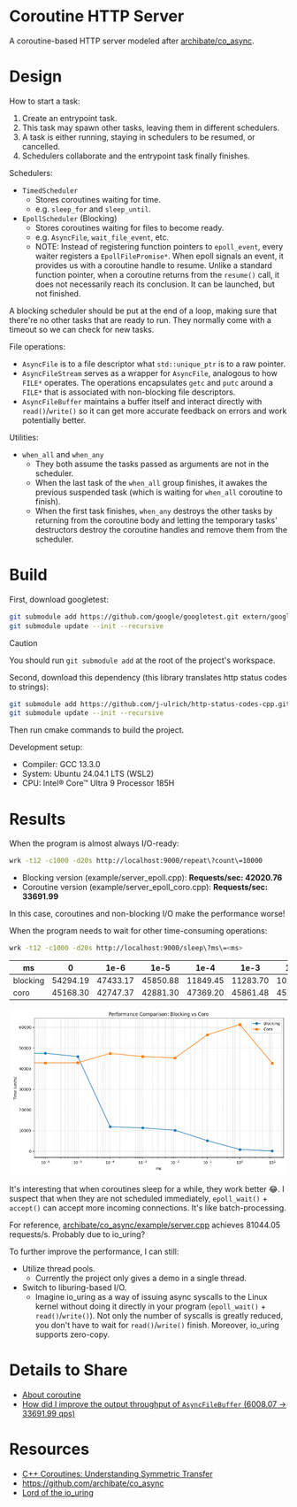 # Coroutine HTTP Server

<!-- - ~~Stackless coroutines with symmetric transfer~~ -->

A coroutine-based HTTP server modeled after [archibate/co_async](https://github.com/archibate/co_async).

# Design

How to start a task:

1. Create an entrypoint task.
2. This task may spawn other tasks, leaving them in different schedulers.
3. A task is either running, staying in schedulers to be resumed, or cancelled.
4. Schedulers collaborate and the entrypoint task finally finishes.

Schedulers:

- `TimedScheduler`
  - Stores coroutines waiting for time.
  - e.g. `sleep_for` and `sleep_until`.
- `EpollScheduler` (Blocking)
  - Stores coroutines waiting for files to become ready.
  - e.g. `AsyncFile`, `wait_file_event`, etc.
  - NOTE: Instead of registering function pointers to `epoll_event`, every waiter registers a `EpollFilePromise*`. When epoll signals an event, it provides us with a coroutine handle to resume. Unlike a standard function pointer, when a coroutine returns from the `resume()` call, it does not necessarily reach its conclusion. It can be launched, but not finished.

A blocking scheduler should be put at the end of a loop, making sure that there're no other tasks that are ready to run. They normally come with a timeout so we can check for new tasks.

File operations:

- `AsyncFile` is to a file descriptor what `std::unique_ptr` is to a raw pointer.
- `AsyncFileStream` serves as a wrapper for `AsyncFile`, analogous to how `FILE*` operates. The operations encapsulates `getc` and `putc` around a `FILE*` that is associated with non-blocking file descriptors.
- `AsyncFileBuffer` maintains a buffer itself and interact directly with `read()`/`write()` so it can get more accurate feedback on errors and work potentially better.

Utilities:

- `when_all` and `when_any`
    - They both assume the tasks passed as arguments are not in the scheduler.
    - When the last task of the `when_all` group finishes, it awakes the previous suspended task (which is waiting for `when_all` coroutine to finish).
    - When the first task finishes, `when_any` destroys the other tasks by returning from the coroutine body and letting the temporary tasks' destructors destroy the coroutine handles and remove them from the scheduler.

# Build

First, download googletest:

```bash
git submodule add https://github.com/google/googletest.git extern/googletest
git submodule update --init --recursive
```

> [!CAUTION]
> You should run `git submodule add` at the root of the project's workspace.

Second, download this dependency (this library translates http status codes to strings):

```bash
git submodule add https://github.com/j-ulrich/http-status-codes-cpp.git extern/http_status_code
git submodule update --init --recursive
```

<!-- Install `liburing` by `sudo apt install liburing-dev`. -->

Then run cmake commands to build the project.

Development setup:

- Compiler: GCC 13.3.0
- System: Ubuntu 24.04.1 LTS (WSL2)
- CPU: Intel® Core™ Ultra 9 Processor 185H

# Results

When the program is almost always I/O-ready:

```bash
wrk -t12 -c1000 -d20s http://localhost:9000/repeat\?count\=10000
```

- Blocking version (example/server_epoll.cpp): **Requests/sec:  42020.76**
- Coroutine version (example/server_epoll_coro.cpp): **Requests/sec:  33691.99**

In this case, coroutines and non-blocking I/O make the performance worse!

When the program needs to wait for other time-consuming operations:

```bash
wrk -t12 -c1000 -d20s http://localhost:9000/sleep\?ms\=<ms>
```
| ms       | 0        | 1e-6     | 1e-5     | 1e-4     | 1e-3     | 1e-2     | 0.1      | 1        | 10       |
| -------- | -------- | -------- | -------- | -------- | -------- | -------- | -------- | -------- | -------- |
| blocking | 54294.19 | 47433.17 | 45850.88 | 11849.45 | 11283.70 | 10186.02 | 5107.66  | 865.31   | 96.58    |
| coro     | 45168.30 | 42747.37 | 42881.30 | 47369.20 | 45861.48 | 45144.80 | 56382.97 | 61340.93 | 42636.99 |

![Performance comparison: blocking vs coro](./doc/assets/image.png)

It's interesting that when coroutines sleep for a while, they work better 😂. I suspect that when they are not scheduled immediately, `epoll_wait()` + `accept()` can accept more incoming connections. It's like batch-processing.

For reference, [archibate/co_async/example/server.cpp](https://github.com/archibate/co_async/blob/master/examples/server.cpp) achieves 81044.05 requests/s. Probably due to io_uring?

To further improve the performance, I can still:

- Utilize thread pools.
  - Currently the project only gives a demo in a single thread.
- Switch to liburing-based I/O.
  - Imagine io_uring as a way of issuing async syscalls to the Linux kernel without doing it directly in your program (`epoll_wait()` + `read()`/`write()`). Not only the number of syscalls is greatly reduced, you don't have to wait for `read()`/`write()` finish. Moreover, io_uring supports zero-copy.

# Details to Share

- [About coroutine](./doc/coro_impl_details.md)
- [How did I improve the output throughput of `AsyncFileBuffer` (6008.07 → 33691.99 qps)](./doc/puts_throughput.md)


# Resources

- [C++ Coroutines: Understanding Symmetric Transfer](https://lewissbaker.github.io/2020/05/11/understanding_symmetric_transfer)
- https://github.com/archibate/co_async
- [Lord of the io_uring](https://unixism.net/loti/index.html)
